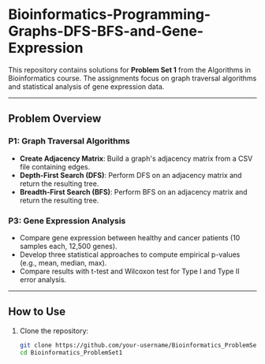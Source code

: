 # Bioinformatics-Programming-Graphs-DFS-BFS-and-Gene-Expression

This repository contains solutions for **Problem Set 1** from the Algorithms in Bioinformatics course. The assignments focus on graph traversal algorithms and statistical analysis of gene expression data.

---

## Problem Overview
### P1: Graph Traversal Algorithms
- **Create Adjacency Matrix**: Build a graph's adjacency matrix from a CSV file containing edges.
- **Depth-First Search (DFS)**: Perform DFS on an adjacency matrix and return the resulting tree.
- **Breadth-First Search (BFS)**: Perform BFS on an adjacency matrix and return the resulting tree.

### P3: Gene Expression Analysis
- Compare gene expression between healthy and cancer patients (10 samples each, 12,500 genes).
- Develop three statistical approaches to compute empirical p-values (e.g., mean, median, max).
- Compare results with t-test and Wilcoxon test for Type I and Type II error analysis.

---

## How to Use
1. Clone the repository:
   ```bash
   git clone https://github.com/your-username/Bioinformatics_ProblemSet1.git
   cd Bioinformatics_ProblemSet1
